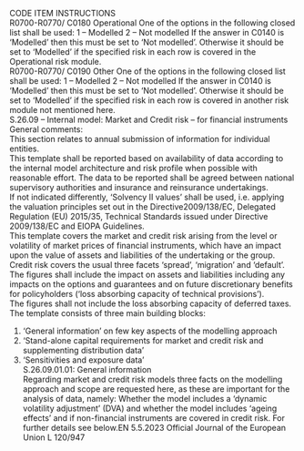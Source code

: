  
CODE  ITEM  INSTRUCTIONS  
R0700-R0770/ 
C0180  Operational  One of the options in the following closed list shall be used: 
1 – Modelled 
2 – Not modelled 
If the answer in C0140 is ‘Modelled’ then this must be set to ‘Not modelled’. 
Otherwise it should be set to ‘Modelled’ if the specified risk in each row is covered 
in the Operational risk module.  
R0700-R0770/ 
C0190  Other  One of the options in the following closed list shall be used: 
1 – Modelled 
2 – Not modelled 
If the answer in C0140 is ‘Modelled’ then this must be set to ‘Not modelled’. 
Otherwise it should be set to ‘Modelled’ if the specified risk in each row is covered 
in another risk module not mentioned here.  
S.26.09 – Internal model: Market and Credit risk – for financial instruments  
General comments:  
This section relates to annual submission of information for individual entities.  
This template shall be reported based on availability of data according to the internal model architecture and risk profile 
when possible with reasonable effort. The data to be reported shall be agreed between national supervisory authorities 
and insurance and reinsurance undertakings.  
If not indicated differently, ‘Solvency II values’ shall be used, i.e. applying the valuation principles set out in the 
Directive2009/138/EC, Delegated Regulation (EU) 2015/35, Technical Standards issued under Directive 2009/138/EC 
and EIOPA Guidelines.  
This template covers the market and credit risk arising from the level or volatility of market prices of financial 
instruments, which have an impact upon the value of assets and liabilities of the undertaking or the group. Credit 
risk covers the usual three facets ‘spread’, ‘migration’ and ‘default’.  
The figures shall include the impact on assets and liabilities including any impacts on the options and guarantees and on 
future discretionary benefits for policyholders (‘loss absorbing capacity of technical provisions’).  
The figures shall not include the loss absorbing capacity of deferred taxes.  
The template consists of three main building blocks:  
1. ‘General information’ on few key aspects of the modelling approach  
2. ‘Stand-alone capital requirements for market and credit risk and supplementing distribution data’  
3. ‘Sensitivities and exposure data’  
S.26.09.01.01: General information  
Regarding market and credit risk models three facts on the modelling approach and scope are requested here, as these 
are important for the analysis of data, namely: Whether the model includes a ‘dynamic volatility adjustment’ (DVA) and 
whether the model includes ‘ageing effects’ and if non-financial instruments are covered in credit risk. For further details 
see below.EN  5.5.2023 Official Journal of the European Union L 120/947